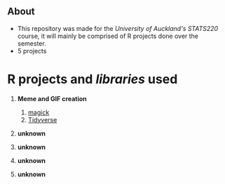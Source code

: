 ## About
- This repository was made for the *University of Auckland's STATS220* course, it will mainly be comprised of R projects done over the semester. 
- 5 projects

# R projects and *libraries* used
1. **Meme and GIF creation**
   1.  [magick](https://cran.r-project.org/web/packages/magick/vignettes/intro.html)
   2. [Tidyverse](https://www.tidyverse.org/) 

3. **unknown**
4. **unknown**
5. **unknown**
6. **unknown**
